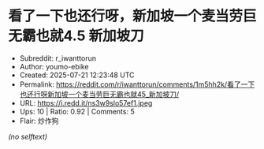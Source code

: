 # 看了一下也还行呀，新加坡一个麦当劳巨无霸也就4.5 新加坡刀

- Subreddit: r_iwanttorun
- Author: youmo-ebike
- Created: 2025-07-21 12:23:48 UTC
- Permalink: https://reddit.com/r/iwanttorun/comments/1m5hh2k/看了一下也还行呀新加坡一个麦当劳巨无霸也就45_新加坡刀/
- URL: https://i.redd.it/ns3w9slo57ef1.jpeg
- Ups: 10 | Ratio: 0.92 | Comments: 5
- Flair: 炒作狗

_(no selftext)_
